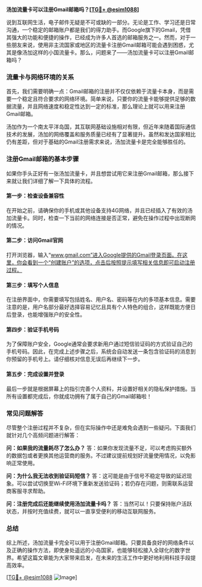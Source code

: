 **汤加流量卡可以注册Gmail邮箱吗？[[TG💪+ @esim1088](https://t.me/s/esim1088)]**

说到互联网生活，电子邮件无疑是不可或缺的一部分。无论是工作、学习还是日常沟通，一个稳定的邮箱账户都是我们的得力助手。而Google旗下的Gmail，凭借其强大的功能和便捷的操作，已经成为许多人首选的邮箱服务之一。然而，对于一些朋友来说，使用非主流国家或地区的流量卡注册Gmail邮箱可能会遇到困惑，尤其是像汤加这样的小国流量卡。那么，问题来了——汤加流量卡可以注册Gmail邮箱吗？

### 流量卡与网络环境的关系

首先，我们需要明确一点：Gmail邮箱的注册并不仅仅依赖于流量卡本身，而是需要一个稳定且符合要求的网络环境。简单来说，只要你的流量卡能够提供足够的数据流量，并且网络速度和稳定性达到一定的标准，那么理论上就可以用来注册Gmail邮箱。

汤加作为一个南太平洋岛国，其互联网基础设施相对有限，但近年来随着国际通信技术的发展，汤加的网络覆盖和服务质量已经有了显著提升。虽然和发达国家相比仍有差距，但对于基础的Gmail注册需求来说，汤加流量卡是完全能够胜任的。

### 注册Gmail邮箱的基本步骤

如果你手头正好有一张汤加流量卡，并且想尝试用它来注册Gmail邮箱，那么接下来就让我们详细了解一下具体的流程。

#### 第一步：检查设备兼容性

在开始之前，请确保你的手机或其他设备支持4G网络，并且已经插入了有效的汤加流量卡。同时，检查一下当前的网络连接是否正常，避免在操作过程中出现断网的情况。

#### 第二步：访问Gmail官网

打开浏览器，输入“www.gmail.com”进入Google提供的Gmail登录页面。在这里，你会看到一个“创建账户”的选项，点击后按照提示填写相关信息即可启动注册过程。

#### 第三步：填写个人信息

在注册界面中，你需要填写包括姓名、用户名、密码等在内的多项基本信息。需要注意的是，用户名部分最好选择容易记忆且具有个人特色的组合，这样既能方便日后登录，也能增强账户的安全性。

#### 第四步：验证手机号码

为了保障账户安全，Google通常会要求新用户通过短信验证码的方式验证自己的手机号码。因此，在完成上述步骤之后，系统会自动发送一条包含验证码的消息到你预留的手机号上。请仔细核对信息无误后再继续下一步。

#### 第五步：完成设置并登录

最后一步就是根据屏幕上的指引完善个人资料，并设置好相关的隐私保护措施。当所有设置都完成后，你就成功拥有了属于自己的Gmail邮箱啦！

### 常见问题解答

尽管整个注册过程并不复杂，但在实际操作中还是难免会遇到一些疑问。下面我们就针对几个高频问题进行解答：

**问：如果我的流量耗尽了怎么办？**
答：如果你发现流量不足，可以考虑购买额外的数据包或者更换其他运营商的服务。不过建议提前规划好流量使用情况，以免影响正常使用。

**问：为什么我无法收到验证码短信？**
答：这可能是由于信号不稳定导致的延迟现象。可以尝试切换至Wi-Fi环境下重新发送验证码；若仍存在问题，则需联系运营商客服寻求帮助。

**问：注册完成后还能继续使用汤加流量卡吗？**
答：当然可以！只要保持账户活跃状态，并按时充值续费，就可以一直享受便利的移动互联网服务。

### 总结

综上所述，汤加流量卡完全可以用于注册Gmail邮箱。只要具备良好的网络条件以及正确的操作方法，即使身处遥远的小岛国家，也能够轻松接入全球化的数字世界。希望这篇文章能为大家带来启发，在未来的生活工作中更好地利用科技手段提高效率。

[[TG💪+ @esim1088](https://t.me/s/esim1088) ![Image](https://i.postimg.cc/4NQfJmqS/Snipaste-2025-05-13-00-14-12.png)]